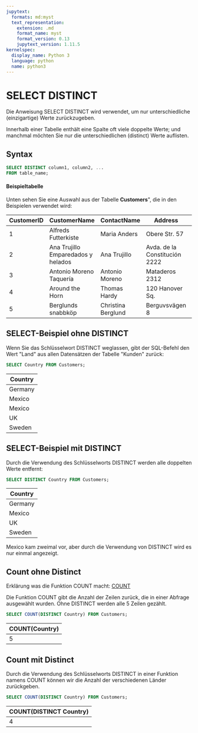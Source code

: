 ```yaml
---
jupytext:
  formats: md:myst
  text_representation:
    extension: .md
    format_name: myst
    format_version: 0.13
    jupytext_version: 1.11.5
kernelspec:
  display_name: Python 3
  language: python
  name: python3
---
```


# SELECT DISTINCT

Die Anweisung SELECT DISTINCT wird verwendet, um nur unterschiedliche (einzigartige) Werte zurückzugeben.

Innerhalb einer Tabelle enthält eine Spalte oft viele doppelte Werte; und manchmal möchten Sie nur die unterschiedlichen (distinct) Werte auflisten.

## Syntax
```sql
SELECT DISTINCT column1, column2, ...
FROM table_name;
```

#### Beispieltabelle

Unten sehen Sie eine Auswahl aus der Tabelle **__Customers__**", die in den Beispielen verwendet wird:

| CustomerID | CustomerName             | ContactName    | Address              | City         | PostalCode | Country |
|------------|--------------------------|----------------|----------------------|--------------|------------|---------|
| 1          | Alfreds Futterkiste      | Maria Anders   | Obere Str. 57        | Berlin       | 12209      | Germany |
| 2          | Ana Trujillo Emparedados y helados | Ana Trujillo  | Avda. de la Constitución 2222 | México D.F. | 05021 | Mexico  |
| 3          | Antonio Moreno Taquería  | Antonio Moreno | Mataderos 2312       | México D.F.  | 05023      | Mexico  |
| 4          | Around the Horn          | Thomas Hardy   | 120 Hanover Sq.      | London       | WA1 1DP    | UK      |
| 5          | Berglunds snabbköp       | Christina Berglund | Berguvsvägen 8    | Luleå       | S-958 22   | Sweden  |

## SELECT-Beispiel ohne DISTINCT

Wenn Sie das Schlüsselwort DISTINCT weglassen, gibt der SQL-Befehl den Wert "Land" aus allen Datensätzen der Tabelle "Kunden" zurück:

```sql
SELECT Country FROM Customers;
```

| Country |
|---------|
| Germany |
| Mexico  |
| Mexico  |
| UK      |
| Sweden  |

## SELECT-Beispiel mit DISTINCT

Durch die Verwendung des Schlüsselworts DISTINCT werden alle doppelten Werte entfernt:

```sql
SELECT DISTINCT Country FROM Customers;
```

| Country |
|---------|
| Germany |
| Mexico  |
| UK      |
| Sweden  |

Mexico kam zweimal vor, aber durch die Verwendung von DISTINCT wird es nur einmal angezeigt.

## Count ohne Distinct

Erklärung was die Funktion COUNT macht: [COUNT](./count.md)

Die Funktion COUNT gibt die Anzahl der Zeilen zurück, die in einer Abfrage ausgewählt wurden. Ohne DISTINCT werden alle 5 Zeilen gezählt. 

```sql
SELECT COUNT(DISTINCT Country) FROM Customers;
```

| COUNT(Country) |
|----------------|
|              5 |


## Count mit Distinct

Durch die Verwendung des Schlüsselworts DISTINCT in einer Funktion namens COUNT können wir die Anzahl der verschiedenen Länder zurückgeben.

```sql
SELECT COUNT(DISTINCT Country) FROM Customers;
```

| COUNT(DISTINCT Country) |
|--------------------------|
|                        4 |
